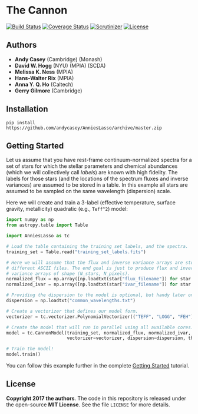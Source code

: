 # The Cannon

[![Build Status](https://img.shields.io/travis/andycasey/AnniesLasso/master.svg)](https://travis-ci.org/andycasey/AnniesLasso)
[![Coverage Status](https://img.shields.io/coveralls/andycasey/AnniesLasso/master.svg)](https://coveralls.io/github/andycasey/AnniesLasso?branch=master)
[![Scrutinizer](https://img.shields.io/scrutinizer/g/andycasey/AnniesLasso.svg?b=master)](https://scrutinizer-ci.com/g/andycasey/AnniesLasso/?branch=master)
[![License](https://img.shields.io/badge/license-MIT-blue.svg)](https://github.com/andycasey/AnniesLasso/blob/master/LICENSE)

## Authors
- **Andy Casey** (Cambridge) (Monash)
- **David W. Hogg** (NYU) (MPIA) (SCDA)
- **Melissa K. Ness** (MPIA)
- **Hans-Walter Rix** (MPIA)
- **Anna Y. Q. Ho** (Caltech)
- **Gerry Gilmore** (Cambridge)


## Installation

``
pip install https://github.com/andycasey/AnniesLasso/archive/master.zip
``


## Getting Started

Let us assume that you have rest-frame continuum-normalized spectra for a set of
stars for which the stellar parameters and chemical abundances (which we will
collectively call *labels*) are known with high fidelity.  The labels for those
stars (and the locations of the spectrum fluxes and inverse variances) are
assumed to be stored in a table.  In this example all stars are assumed to be 
sampled on the same wavelength (dispersion) scale.


Here we will create and train a 3-label (effective temperature, surface gravity,
metallicity) quadratic (e.g., `Teff^2`) model:


````python
import numpy as np
from astropy.table import Table

import AnniesLasso as tc

# Load the table containing the training set labels, and the spectra.
training_set = Table.read("training_set_labels.fits")

# Here we will assume that the flux and inverse variance arrays are stored in
# different ASCII files. The end goal is just to produce flux and inverse
# variance arrays of shape (N_stars, N_pixels).
normalized_flux = np.array([np.loadtxt(star["flux_filename"]) for star in training_set])
normalized_ivar = np.array([np.loadtxt(star["ivar_filename"]) for star in training_set])

# Providing the dispersion to the model is optional, but handy later on.
dispersion = np.loadtxt("common_wavelengths.txt")

# Create a vectorizer that defines our model form.
vectorizer = tc.vectorizer.PolynomialVectorizer(("TEFF", "LOGG", "FEH"), 2)

# Create the model that will run in parallel using all available cores.
model = tc.CannonModel(training_set, normalized_flux, normalized_ivar,
                       vectorizer=vectorizer, dispersion=dispersion, threads=-1)

# Train the model!
model.train()
````

You can follow this example further in the complete [Getting Started](#) tutorial.


## License
**Copyright 2017 the authors**.
The code in this repository is released under the open-source **MIT License**.
See the file `LICENSE` for more details.